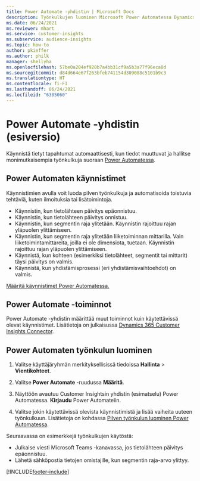 ```yaml
---
title: Power Automate -yhdistin | Microsoft Docs
description: Työnkulkujen luominen Microsoft Power Automatessa Dynamics 365 Customer Insightsista.
ms.date: 06/24/2021
ms.reviewer: mhart
ms.service: customer-insights
ms.subservice: audience-insights
ms.topic: how-to
author: pkieffer
ms.author: philk
manager: shellyha
ms.openlocfilehash: 57be0a204ef920b7a4bb31cf9a5b3a77f96eca0d
ms.sourcegitcommit: d84d664e67f263bfeb741154d309088c5101b9c3
ms.translationtype: HT
ms.contentlocale: fi-FI
ms.lasthandoff: 06/24/2021
ms.locfileid: "6305060"
---
```

# <a name="power-automate-connector-preview"></a>Power Automate -yhdistin (esiversio)

Käynnistä tietyt tapahtumat automaattisesti, kun tiedot muuttuvat ja hallitse monimutkaisempia työnkulkuja suoraan [Power Automatessa](https://flow.microsoft.com/).

## <a name="power-automate-triggers"></a>Power Automaten käynnistimet

Käynnistimien avulla voit luoda pilven työnkulkuja ja automatisoida toistuvia tehtäviä, kuten ilmoituksia tai lisätoimintoja. 

- Käynnistin, kun tietolähteen päivitys epäonnistuu. 
- Käynnistin, kun tietolähteen päivitys onnistuu.
- Käynnistin, kun segmentin raja ylitetään. Käynnistin rajoittuu rajan yläpuolen ylittämiseen.
- Käynnistin, kun segmentin raja ylitetään liiketoiminnan mittarilla. Vain liiketoimintamittareita, joilla ei ole dimensiota, tuetaan. Käynnistin rajoittuu rajan yläpuolen ylittämiseen.
- Käynnistä, kun kohteen (esimerkiksi tietolähteet, segmentit tai mittarit) täysi päivitys on valmis.
- Käynnistä, kun yhdistämisprosessi (eri yhdistämisvaihtoehdot) on valmis.

[Määritä käynnistimet Power Automatessa.](https://flow.microsoft.com/connectors/shared_customerinsights/dynamics-365-customer-insights-connector/)

## <a name="power-automate-actions"></a>Power Automate -toiminnot

Power Automate -yhdistin määrittää muut toiminnot kuin käytettävissä olevat käynnistimet. Lisätietoja on julkaisussa [Dynamics 365 Customer Insights Connector](/connectors/customerinsights/).

## <a name="create-a-power-automate-flow"></a>Power Automaten työnkulun luominen

1. Valitse käyttäjäryhmän merkityksellisissä tiedoissa **Hallinta** > **Vientikohteet**.

1. Valitse **Power Automate** -ruudussa **Määritä**.

1. Näyttöön avautuu Customer Insightsin yhdistin (esimatselu) Power Automatessa. **Kirjaudu** Power Automateiin.

1. Valitse jokin käytettävissä olevista käynnistimistä ja lisää vaiheita uuteen työnkulkuun. Lisätietoja on kohdassa [Pilven työnkulun luominen Power Automatessa](/power-automate/get-started-logic-flow).

Seuraavassa on esimerkkejä työnkulkujen käytöstä: 
- Julkaise viesti Microsoft Teams -kanavassa, jos tietolähteen päivitys epäonnistuu. 
- Lähetä sähköpostia tietojen omistajille, kun segmentin raja-arvo ylittyy.



[!INCLUDE[footer-include](../includes/footer-banner.md)]
